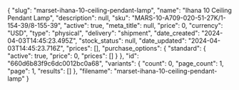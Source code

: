 {
  "slug": "marset-ihana-10-ceiling-pendant-lamp",
  "name": "Ihana 10 Ceiling Pendant Lamp",
  "description": null,
  "sku": "MARS-10-A709-020-51-27K/1-154-39/8-155-39",
  "active": true,
  "meta_title": null,
  "price": 0,
  "currency": "USD",
  "type": "physical",
  "delivery": "shipment",
  "date_created": "2024-04-03T14:45:23.495Z",
  "stock_status": null,
  "date_updated": "2024-04-03T14:45:23.716Z",
  "prices": [],
  "purchase_options": {
    "standard": {
      "active": true,
      "price": 0,
      "prices": []
    }
  },
  "id": "660d6b83f9c6dc0012bc0a68",
  "variants": {
    "count": 0,
    "page_count": 1,
    "page": 1,
    "results": []
  },
  "filename": "marset-ihana-10-ceiling-pendant-lamp"
}